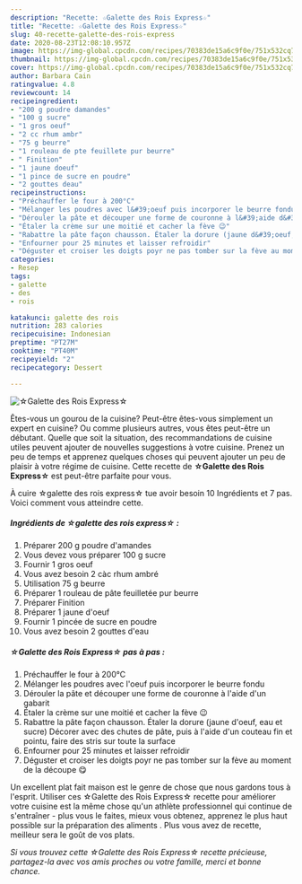 ```yaml
---
description: "Recette: ☆Galette des Rois Express☆"
title: "Recette: ☆Galette des Rois Express☆"
slug: 40-recette-galette-des-rois-express
date: 2020-08-23T12:08:10.957Z
image: https://img-global.cpcdn.com/recipes/70383de15a6c9f0e/751x532cq70/☆galette-des-rois-express☆-photo-principale-de-la-recette.jpg
thumbnail: https://img-global.cpcdn.com/recipes/70383de15a6c9f0e/751x532cq70/☆galette-des-rois-express☆-photo-principale-de-la-recette.jpg
cover: https://img-global.cpcdn.com/recipes/70383de15a6c9f0e/751x532cq70/☆galette-des-rois-express☆-photo-principale-de-la-recette.jpg
author: Barbara Cain
ratingvalue: 4.8
reviewcount: 14
recipeingredient:
- "200 g poudre damandes"
- "100 g sucre"
- "1 gros oeuf"
- "2 cc rhum ambr"
- "75 g beurre"
- "1 rouleau de pte feuillete pur beurre"
- " Finition"
- "1 jaune doeuf"
- "1 pince de sucre en poudre"
- "2 gouttes deau"
recipeinstructions:
- "Préchauffer le four à 200°C"
- "Mélanger les poudres avec l&#39;oeuf puis incorporer le beurre fondu"
- "Dérouler la pâte et découper une forme de couronne à l&#39;aide d&#39;un gabarit"
- "Étaler la crème sur une moitié et cacher la fève 😉"
- "Rabattre la pâte façon chausson. Étaler la dorure (jaune d&#39;oeuf, eau et sucre) Décorer avec des chutes de pâte, puis à l&#39;aide d&#39;un couteau fin et pointu, faire des stris sur toute la surface"
- "Enfourner pour 25 minutes et laisser refroidir"
- "Déguster et croiser les doigts poyr ne pas tomber sur la fève au moment de la découpe 😋"
categories:
- Resep
tags:
- galette
- des
- rois

katakunci: galette des rois 
nutrition: 283 calories
recipecuisine: Indonesian
preptime: "PT27M"
cooktime: "PT40M"
recipeyield: "2"
recipecategory: Dessert

---
```



![☆Galette des Rois Express☆](https://img-global.cpcdn.com/recipes/70383de15a6c9f0e/751x532cq70/☆galette-des-rois-express☆-photo-principale-de-la-recette.jpg)

Êtes-vous un gourou de la cuisine? Peut-être êtes-vous simplement un expert en cuisine? Ou comme plusieurs autres, vous êtes peut-être un débutant. Quelle que soit la situation, des recommandations de cuisine utiles peuvent ajouter de nouvelles suggestions à votre cuisine. Prenez un peu de temps et apprenez quelques choses qui peuvent ajouter un peu de plaisir à votre régime de cuisine. Cette recette de <strong> ☆Galette des Rois Express☆ </strong> est peut-être parfaite pour vous.

<!--inarticleads1-->

À cuire ☆galette des rois express☆ tue avoir besoin 10 Ingrédients et 7 pas. Voici comment vous atteindre cette.

##### Ingrédients de ☆galette des rois express☆ :

1. Préparer 200 g poudre d&#39;amandes
1. Vous devez vous préparer 100 g sucre
1. Fournir 1 gros oeuf
1. Vous avez besoin 2 càc rhum ambré
1. Utilisation 75 g beurre
1. Préparer 1 rouleau de pâte feuilletée pur beurre
1. Préparer  Finition
1. Préparer 1 jaune d&#39;oeuf
1. Fournir 1 pincée de sucre en poudre
1. Vous avez besoin 2 gouttes d&#39;eau




<!--inarticleads2-->

##### ☆Galette des Rois Express☆ pas à pas :

1. Préchauffer le four à 200°C
1. Mélanger les poudres avec l&#39;oeuf puis incorporer le beurre fondu
1. Dérouler la pâte et découper une forme de couronne à l&#39;aide d&#39;un gabarit
1. Étaler la crème sur une moitié et cacher la fève 😉
1. Rabattre la pâte façon chausson. Étaler la dorure (jaune d&#39;oeuf, eau et sucre) Décorer avec des chutes de pâte, puis à l&#39;aide d&#39;un couteau fin et pointu, faire des stris sur toute la surface
1. Enfourner pour 25 minutes et laisser refroidir
1. Déguster et croiser les doigts poyr ne pas tomber sur la fève au moment de la découpe 😋




<!--inarticleads1-->

<p>
Un excellent plat fait maison est le genre de chose que nous gardons tous à l'esprit. Utiliser ces ☆Galette des Rois Express☆ recette pour améliorer votre cuisine est la même chose qu'un athlète professionnel qui continue de s'entraîner - plus vous le faites, mieux vous obtenez, apprenez le plus haut possible sur la préparation des aliments . Plus vous avez de recette, meilleur sera le goût de vos plats.
</p>

<p>
<i>Si vous trouvez cette ☆Galette des Rois Express☆ recette précieuse, partagez-la avec vos amis proches ou votre famille, merci et bonne chance.</i>
</p>
